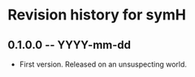 # Revision history for symH

## 0.1.0.0  -- YYYY-mm-dd

* First version. Released on an unsuspecting world.

